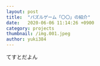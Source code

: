 ```yaml
---
layout: post
title:  "パズルゲーム「〇〇」の紹介"
date:   2020-06-06 11:14:26 +0900
category: projects
thumbnail: /img.001.jpeg
author: yuki384
---
```

てすとだよん
